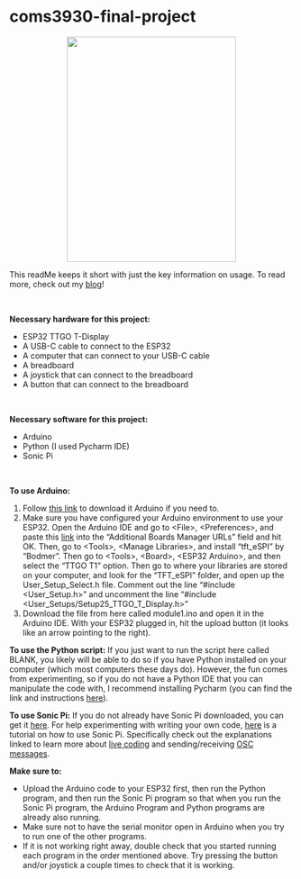 # coms3930-final-project

<p align="center">
  <img width="300" height="400" src="/finalprojectdemo.jpg">
</p>

This readMe keeps it short with just the key information on usage. To read more, check out my [blog](https://www.notion.so/Final-Project-2d60b81b1ed6494ebbba6a5292fcaf32?pvs=4)!

<br />

**Necessary hardware for this project:**
<br />
- ESP32 TTGO T-Display
- A USB-C cable to connect to the ESP32
- A computer that can connect to your USB-C cable 
- A breadboard
- A joystick that can connect to the breadboard
- A button that can connect to the breadboard

<br />

**Necessary software for this project:**
<br />
- Arduino
- Python (I used Pycharm IDE)
- Sonic Pi

<br />

**To use Arduino:**
<br />
1. Follow [this link](https://www.arduino.cc/en/software) to download it Arduino if you need to.
2. Make sure you have configured your Arduino environment to use your ESP32. Open the Arduino IDE and go to \<File\>, \<Preferences\>, and paste this [link](https://dl.espressif.com/dl/package_esp32_index.json) into the “Additional Boards Manager URLs” field and hit OK. Then, go to \<Tools\>, \<Manage Libraries\>, and install “tft_eSPI” by “Bodmer”. Then go to \<Tools\>, \<Board\>, \<ESP32 Arduino\>, and then select the “TTGO T1” option. Then go to where your libraries are stored on your computer, and look for the “TFT_eSPI” folder, and open up the User_Setup_Select.h file. Comment out the line “#include <User_Setup.h>” and uncomment the line “#include <User_Setups/Setup25_TTGO_T_Display.h>”
3. Download the file from here called module1.ino and open it in the Arduino IDE. With your ESP32 plugged in, hit the upload button (it looks like an arrow pointing to the right).

**To use the Python script:**
If you just want to run the script here called BLANK, you likely will be able to do so if you have Python installed on your computer (which most computers these days do). However, the fun comes from experimenting, so if you do not have a Python IDE that you can manipulate the code with, I recommend installing Pycharm (you can find the link and instructions [here](https://www.jetbrains.com/pycharm/download/#section=windows)). 

**To use Sonic Pi:**
If you do not already have Sonic Pi downloaded, you can get it [here](https://sonic-pi.net/). For help experimenting with writing your own code, [here](https://sonic-pi.net/tutorial.html) is a tutorial on how to use Sonic Pi. Specifically check out the explanations linked to learn more about [live coding](https://sonic-pi.net/tutorial.html#section-9) and sending/receiving [OSC messages](https://sonic-pi.net/tutorial.html#section-12). 

**Make sure to:**
- Upload the Arduino code to your ESP32 first, then run the Python program, and then run the Sonic Pi program so that when you run the Sonic Pi program, the Arduino Program and Python programs are already also running. 
- Make sure not to have the serial monitor open in Arduino when you try to run one of the other programs. 
- If it is not working right away, double check that you started running each program in the order mentioned above. Try pressing the button and/or joystick a couple times to check that it is working. 
